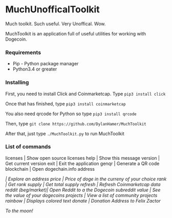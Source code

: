 # MuchUnofficalToolkit
Much toolkit. Such useful. Very Unoffical. Wow.

MuchToolkit is an application full of useful utilities for working with Dogecoin.

### Requirements
- Pip - Python package manager
- Python3.4 or greater

### Installing

First, you need to install Click and Coinmarketcap.
Type `pip3 install click`

Once that has finished, type `pip3 install coinmarketcap`

You also need qrcode for Python so type `pip3 install qrcode`

Then, type `git clone https://github.com/DylanHamer/MuchToolkit`

After that, just type `./MuchToolkit.py` to run MuchToolkit

### List of commands
licenses           | Show open source licenses
help               | Show this message
version            | Get current version
exit               | Exit the application
genqr              | Generate a QR code
blockchain         | Open dogechain.info
address <address>  | Explore an address
price   <currency> | Price of doge in the curreny of your choice
rank               | Get rank
supply             | Get total supply
refresh            | Refresh Coinmarketcap data
reddit (beg/market)| Open Reddit to a the Dogecoin subreddit
value  <currency>  | See the value of your dogecoins
projects           | View a list of community projects
rainbow <text>     | Displays colored text
donate             | Donation Address to Felix Zactor



To the moon!
